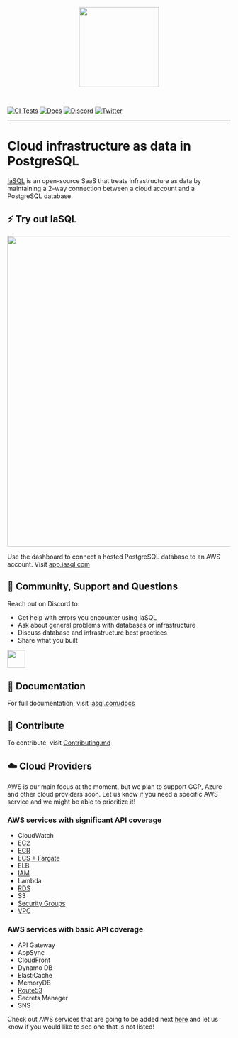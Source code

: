 <p align="center">
  <picture>
    <source media="(prefers-color-scheme: dark)" srcset="./site/static/img/logo_dark.png">
    <source media="(prefers-color-scheme: light)" srcset="/site/static/img/logo.png">
    <img width="180"/>
  </picture>
</p>

&nbsp;

[![CI Tests](https://github.com/iasql/iasql-engine/workflows/ci.yml/badge.svg)](https://github.com/iasql/iasql-engine/actions/workflows/ci.yml/badge.svg)
[![Docs](https://img.shields.io/badge/docs-docusaurus-blue)](https://iasql.com/docs)
[![Discord](https://img.shields.io/badge/discord-iasql-purple)](https://discord.com/invite/machGGczea)
[![Twitter](https://img.shields.io/badge/twitter-iasql-9cf)](https://www.twitter.com/iasql)

---

# Cloud infrastructure as data in PostgreSQL

[IaSQL](https://iasql.com) is an open-source SaaS that treats infrastructure as data by maintaining a 2-way connection between a cloud account and a PostgreSQL database.

## ⚡️ Try out IaSQL

<a href="https://app.iasql.com#/button/INSERT%20INTO%20instance%20%28ami%2C%20instance_type%2C%20tags%29%0A%20%20VALUES%20%28%27resolve%3Assm%3A%2Faws%2Fservice%2Fcanonical%2Fubuntu%2Fserver%2F20.04%2Fstable%2Fcurrent%2Famd64%2Fhvm%2Febs-gp2%2Fami-id%27%2C%20%27t2.micro%27%2C%20%27%7B%22name%22%3A%22i-1%22%7D%27%29%3B%0A%0AINSERT%20INTO%20instance_security_groups%20%28instance_id%2C%20security_group_id%29%20SELECT%0A%20%20%28SELECT%20id%20FROM%20instance%20WHERE%20tags%20-%3E%3E%20%27name%27%20%3D%20%27i-1%27%29%2C%0A%20%20%28SELECT%20id%20FROM%20security_group%20WHERE%20group_name%3D%27default%27%20AND%20vpc_id%20%3D%20%28SELECT%20id%20FROM%20vpc%20WHERE%20is_default%20%3D%20true%29%29%3B">
  <picture>
    <source media="(prefers-color-scheme: dark)" srcset="./site/static/img/ec2-typewriter_dark.gif">
    <source media="(prefers-color-scheme: light)" srcset="/site/static/img/ec2-typewriter.gif">
    <img width="700"/>
  </picture>
</a>

Use the dashboard to connect a hosted PostgreSQL database to an AWS account. Visit [app.iasql.com](https://app.iasql.com)

## 💬 Community, Support and Questions

Reach out on Discord to:

- Get help with errors you encounter using IaSQL
- Ask about general problems with databases or infrastructure
- Discuss database and infrastructure best practices
- Share what you built

<a href="https://discord.com/invite/machGGczea">
  <img src="https://discord.com/assets/ff41b628a47ef3141164bfedb04fb220.png" height="40px" />
</a>

## 📄 Documentation

For full documentation, visit [iasql.com/docs](https://iasql.com/docs)

## 🚀 Contribute

To contribute, visit [Contributing.md](https://github.com/iasql/iasql-engine/blob/main/CONTRIBUTING.md)

## ☁️ Cloud Providers

AWS is our main focus at the moment, but we plan to support GCP, Azure and other cloud providers soon. Let us know if you need a specific AWS service and we might be able to prioritize it!

### AWS services with significant API coverage

- CloudWatch
- [EC2](https://iasql.com/docs/aws_ec2)
- [ECR](https://iasql.com/docs/aws_ecr/)
- [ECS + Fargate](https://iasql.com/docs/fargate/)
- ELB
- [IAM](https://iasql.com/docs/aws_iam/)
- Lambda
- [RDS](https://iasql.com/docs/aws_rds/)
- S3
- [Security Groups](https://iasql.com/docs/aws_security_group/)
- [VPC](https://iasql.com/docs/vpc/)

### AWS services with basic API coverage

- API Gateway
- AppSync
- CloudFront
- Dynamo DB
- ElastiCache
- MemoryDB
- [Route53](https://iasql.com/docs/aws_route53/)
- Secrets Manager
- SNS

Check out AWS services that are going to be added next [here](https://github.com/iasql/iasql-engine/issues?q=is%3Aissue+is%3Aopen+label%3A%22cloud+coverage%22) and let us know if you would like to see one that is not listed!
